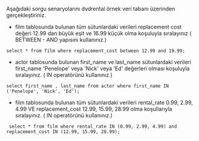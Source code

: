 Aşağıdaki sorgu senaryolarını dvdrental örnek veri tabanı üzerinden gerçekleştiriniz.

- film tablosunda bulunan tüm sütunlardaki verileri replacement cost değeri 12.99 dan büyük eşit ve 16.99 küçük olma koşuluyla sıralayınız ( BETWEEN - AND yapısını kullanınız.)

``select * from film where replacement_cost between 12.99 and 19.99;``

- actor tablosunda bulunan first_name ve last_name sütunlardaki verileri first_name 'Penelope' veya 'Nick' veya 'Ed' değerleri olması koşuluyla sıralayınız. ( IN operatörünü kullanınız.)

``select first_name , last_name from actor where first_name IN ('Penelope', 'Nick', 'Ed'); ``

- film tablosunda bulunan tüm sütunlardaki verileri rental_rate 0.99, 2.99, 4.99 VE replacement_cost 12.99, 15.99, 28.99 olma koşullarıyla sıralayınız. ( IN operatörünü kullanınız.)

`` select * from film where rental_rate IN (0.99, 2.99, 4.99) and replacement_cost IN (12.99, 15.99, 28.99);``
